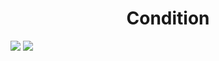 <h1 align="center"> Condition </h1>
<img src="https://user-images.githubusercontent.com/25712677/57200593-fa019880-6f31-11e9-9635-f9446825ecc8.png" style="max-width:100%;">
<img src="https://user-images.githubusercontent.com/25712677/57200594-fb32c580-6f31-11e9-9ddc-f975efebc09a.png" style="max-width:100%;">
